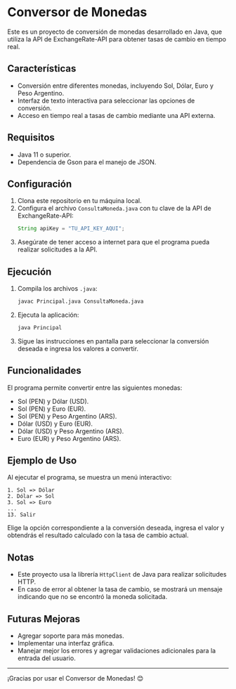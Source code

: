 # Conversor de Monedas

Este es un proyecto de conversión de monedas desarrollado en Java, que utiliza la API de ExchangeRate-API para obtener tasas de cambio en tiempo real.

## Características

- Conversión entre diferentes monedas, incluyendo Sol, Dólar, Euro y Peso Argentino.
- Interfaz de texto interactiva para seleccionar las opciones de conversión.
- Acceso en tiempo real a tasas de cambio mediante una API externa.

## Requisitos

- Java 11 o superior.
- Dependencia de Gson para el manejo de JSON.

## Configuración

1. Clona este repositorio en tu máquina local.
2. Configura el archivo `ConsultaMoneda.java` con tu clave de la API de ExchangeRate-API:
   ```java
   String apiKey = "TU_API_KEY_AQUI";
   ```
3. Asegúrate de tener acceso a internet para que el programa pueda realizar solicitudes a la API.

## Ejecución

1. Compila los archivos `.java`:
   ```bash
   javac Principal.java ConsultaMoneda.java
   ```
2. Ejecuta la aplicación:
   ```bash
   java Principal
   ```
3. Sigue las instrucciones en pantalla para seleccionar la conversión deseada e ingresa los valores a convertir.

## Funcionalidades

El programa permite convertir entre las siguientes monedas:
- Sol (PEN) y Dólar (USD).
- Sol (PEN) y Euro (EUR).
- Sol (PEN) y Peso Argentino (ARS).
- Dólar (USD) y Euro (EUR).
- Dólar (USD) y Peso Argentino (ARS).
- Euro (EUR) y Peso Argentino (ARS).

## Ejemplo de Uso

Al ejecutar el programa, se muestra un menú interactivo:
```
1. Sol => Dólar
2. Dólar => Sol
3. Sol => Euro
...
13. Salir
```

Elige la opción correspondiente a la conversión deseada, ingresa el valor y obtendrás el resultado calculado con la tasa de cambio actual.

## Notas

- Este proyecto usa la librería `HttpClient` de Java para realizar solicitudes HTTP.
- En caso de error al obtener la tasa de cambio, se mostrará un mensaje indicando que no se encontró la moneda solicitada.

## Futuras Mejoras

- Agregar soporte para más monedas.
- Implementar una interfaz gráfica.
- Manejar mejor los errores y agregar validaciones adicionales para la entrada del usuario.

---

¡Gracias por usar el Conversor de Monedas! 😊

